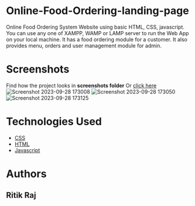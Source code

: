 # Online-Food-Ordering-landing-page
Online Food Ordering System Website using basic HTML, CSS, javascript. You can use any one of XAMPP, WAMP or LAMP server to run the Web App on your local machine. It has a food ordering module for a customer. It also provides menu, orders and user management module for admin.


# Screenshots

Find how the project looks in <b>screenshots folder</b> Or <a href="https://github.com/kaushikjadhav01/Online-Food-Ordering-Web-App/tree/master/screenshots">click here</a>
![Screenshot 2023-09-28 173008](https://github.com/ritik1103/food-ordering-website/assets/95840534/dfad952c-827a-40a1-b5b9-a965aaf2c21a)
![Screenshot 2023-09-28 173050](https://github.com/ritik1103/food-ordering-website/assets/95840534/c3c7f972-278e-4929-ac68-f477841b7f40)
![Screenshot 2023-09-28 173125](https://github.com/ritik1103/food-ordering-website/assets/95840534/03f5687a-3a0c-495a-83ec-e6ce8e9134f1)

# Technologies Used
<ul>
<a href="https://www.w3.org/Style/CSS/Overview.en.html"><li>CSS</a></li>
<a href="https://www.w3.org/TR/html52/"><li>HTML</a></li>
<a href="https://www.javascript.com/"><li>Javascript</a></li>
</ul>




# Authors
## Ritik Raj
